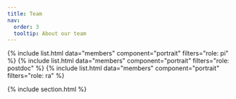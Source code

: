 ```yaml
---
title: Team
nav:
  order: 3
  tooltip: About our team
---
```


{% include list.html data="members" component="portrait" filters="role: pi" %}
{% include list.html data="members" component="portrait" filters="role: postdoc" %}
{% include list.html data="members" component="portrait" filters="role: ra" %}

{% include section.html %}




